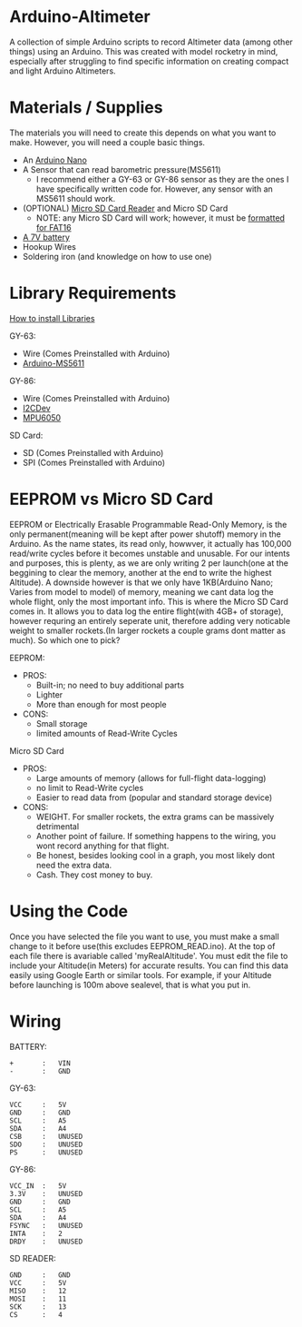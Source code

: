 # Arduino-Altimeter
A collection of simple Arduino scripts to record Altimeter data (among other things) using an Arduino. This was created with model rocketry in mind, especially after struggling to find specific information on creating compact and light Arduino Altimeters.

# Materials / Supplies

The materials you will need to create this depends on what you want to make. However, you will need a couple basic things.

- An [Arduino Nano](https://www.amazon.com/gp/product/B0713XK923/ref=ppx_yo_dt_b_search_asin_title?ie=UTF8&psc=1)
- A Sensor that can read barometric pressure(MS5611)
	- I recommend either a GY-63 or GY-86 sensor as they are the ones I have specifically written code for. However, any sensor with an MS5611 should work.
- (OPTIONAL) [Micro SD Card Reader](https://www.amazon.com/gp/product/B07BJ2P6X6/ref=ppx_yo_dt_b_search_asin_title?ie=UTF8&psc=1) and Micro SD Card
	- NOTE: any Micro SD Card will work; however, it must be [formatted for FAT16](https://aesmit.org/2020/05/24/format-sd-card-fat16-on-windows-10/)
- [A 7V battery](https://www.amazon.com/gp/product/B016ZM3CVA/ref=ppx_yo_dt_b_search_asin_title?ie=UTF8&psc=1)
- Hookup Wires
- Soldering iron (and knowledge on how to use one)

# Library Requirements

[How to install Libraries](https://www.arduino.cc/en/guide/libraries)

GY-63:
- Wire (Comes Preinstalled with Arduino)
- [Arduino-MS5611](https://github.com/jarzebski/Arduino-MS5611)

GY-86:
- Wire (Comes Preinstalled with Arduino)
- [I2CDev](https://github.com/jrowberg/i2cdevlib/tree/master/Arduino/I2Cdev)
- [MPU6050](https://github.com/jrowberg/i2cdevlib/tree/master/Arduino/MPU6050)

SD Card:
- SD (Comes Preinstalled with Arduino)
- SPI (Comes Preinstalled with Arduino)

# EEPROM vs Micro SD Card

EEPROM or Electrically Erasable Programmable Read-Only Memory, is the only permanent(meaning will be kept after power shutoff) memory in the Arduino. As the name states, its read only, howwver, it actually has 100,000 read/write cycles before it becomes unstable and unusable. For our intents and purposes, this is plenty, as we are only writing 2 per launch(one at the beggining to clear the memory, another at the end to write the highest Altitude). A downside however is that we only have 1KB(Arduino Nano; Varies from model to model) of memory, meaning we cant data log the whole flight, only the most important info. This is where the Micro SD Card comes in. It allows you to data log the entire flight(with 4GB+ of storage), however requring an entirely seperate unit, therefore adding very noticable weight to smaller rockets.(In larger rockets a couple grams dont matter as much). So which one to pick?

EEPROM:
- PROS:
	- Built-in; no need to buy additional parts
	- Lighter
	- More than enough for most people
- CONS: 
	- Small storage
	- limited amounts of Read-Write Cycles

Micro SD Card
- PROS:
	- Large amounts of memory (allows for full-flight data-logging)
	- no limit to Read-Write cycles
	- Easier to read data from (popular and standard storage device)
- CONS: 
	- WEIGHT. For smaller rockets, the extra grams can be massively detrimental
	- Another point of failure. If something happens to the wiring, you wont record anything for that flight.
	- Be honest, besides looking cool in a graph, you most likely dont need the extra data.
	- Cash. They cost money to buy.

# Using the Code
Once you have selected the file you want to use, you must make a small change to it before use(this excludes EEPROM_READ.ino). At the top of each file there is avariable called 'myRealAltitude'. You must edit the file to include your Altitude(in Meters) for accurate results. You can find this data easily using Google Earth or similar tools. For example, if your Altitude before launching is 100m above sealevel, that is what you put in.


# Wiring

BATTERY:

	+		:	VIN
	-		:	GND

GY-63:

	VCC		:	5V
	GND		:	GND
	SCL		:	A5
	SDA		:	A4
	CSB		:	UNUSED
	SDO		:	UNUSED
	PS		:	UNUSED

GY-86:

	VCC_IN	:	5V
	3.3V	:	UNUSED
	GND		:	GND
	SCL		:	A5
	SDA		:	A4
	FSYNC	:	UNUSED
	INTA	:	2
	DRDY	:	UNUSED

SD READER:

	GND		:	GND
	VCC		:	5V
	MISO	:	12
	MOSI	:	11
	SCK		:	13
	CS		:	4